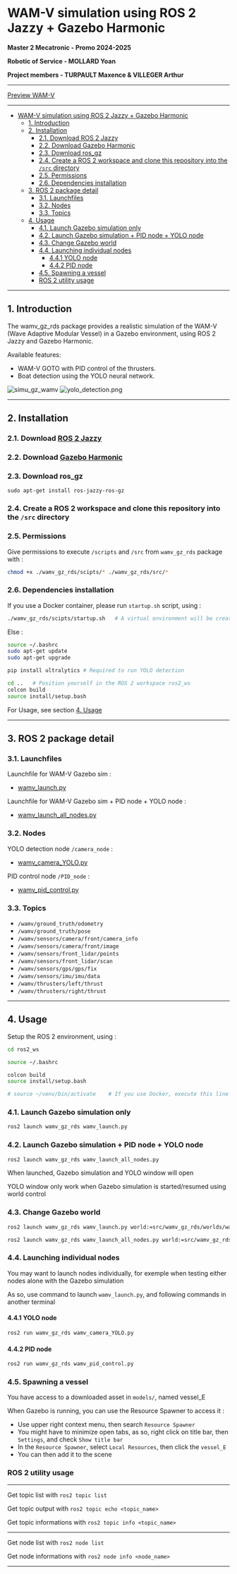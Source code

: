 # WAM-V simulation using ROS 2 Jazzy + Gazebo Harmonic

**Master 2 Mecatronic - Promo 2024-2025**

**Robotic of Service - MOLLARD Yoan**

**Project members - TURPAULT Maxence & VILLEGER Arthur**

---

[Preview WAM-V](https://github.com/user-attachments/assets/71d9622f-a003-4d59-bfaf-0f32e410608c)

---

- [WAM-V simulation using ROS 2 Jazzy + Gazebo Harmonic](#wam-v-simulation-using-ros-2-jazzy--gazebo-harmonic)
  - [1. Introduction](#1-introduction)
  - [2. Installation](#2-installation)
    - [2.1. Download ROS 2 Jazzy](#21-download-ros-2-jazzy)
    - [2.2. Download Gazebo Harmonic](#22-download-gazebo-harmonic)
    - [2.3. Download ros\_gz](#23-download-ros_gz)
    - [2.4. Create a ROS 2 workspace and clone this repository into the `/src` directory](#24-create-a-ros-2-workspace-and-clone-this-repository-into-the-src-directory)
    - [2.5. Permissions](#25-permissions)
    - [2.6. Dependencies installation](#26-dependencies-installation)
  - [3. ROS 2 package detail](#3-ros-2-package-detail)
    - [3.1. Launchfiles](#31-launchfiles)
    - [3.2. Nodes](#32-nodes)
    - [3.3. Topics](#33-topics)
  - [4. Usage](#4-usage)
    - [4.1. Launch Gazebo simulation only](#41-launch-gazebo-simulation-only)
    - [4.2. Launch Gazebo simulation + PID node + YOLO node](#42-launch-gazebo-simulation--pid-node--yolo-node)
    - [4.3. Change Gazebo world](#43-change-gazebo-world)
    - [4.4. Launching individual nodes](#44-launching-individual-nodes)
      - [4.4.1 YOLO node](#441-yolo-node)
      - [4.4.2 PID node](#442-pid-node)
    - [4.5. Spawning a vessel](#45-spawning-a-vessel)
    - [ROS 2 utility usage](#ros-2-utility-usage)


---


## 1. Introduction

The wamv_gz_rds package provides a realistic simulation of the WAM-V (Wave Adaptive Modular Vessel) in a Gazebo environment, using ROS 2 Jazzy and Gazebo Harmonic.

Available features:
- WAM-V GOTO with PID control of the thrusters.
- Boat detection using the YOLO neural network.

![simu_gz_wamv](https://github.com/Lapindrome/wamv_gz_rds/blob/main/pictures/simu_gz_wamv.png)
![yolo_detection.png](https://github.com/Lapindrome/wamv_gz_rds/blob/main/pictures/yolo_detection.png)


---


## 2. Installation

### 2.1. Download [ROS 2 Jazzy](https://docs.ros.org/en/jazzy/Installation/Ubuntu-Install-Debs.html)


### 2.2. Download [Gazebo Harmonic](https://gazebosim.org/docs/harmonic/install_ubuntu/)


### 2.3. Download ros_gz
    
`sudo apt-get install ros-jazzy-ros-gz`


### 2.4. Create a ROS 2 workspace and clone this repository into the `/src` directory


### 2.5. Permissions

Give permissions to execute `/scripts` and `/src` from `wamv_gz_rds` package with :

```bash
chmod +x ./wamv_gz_rds/scipts/* ./wamv_gz_rds/src/*
```


### 2.6. Dependencies installation


If you use a Docker container, please run `startup.sh` script, using :

```bash
./wamv_gz_rds/scipts/startup.sh   # A virtual environment will be created at /home
```

Else :
```bash
source ~/.bashrc
sudo apt-get update
sudo apt-get upgrade

pip install ultralytics # Required to run YOLO detection

cd ..   # Position yourself in the ROS 2 workspace ros2_ws
colcon build
source install/setup.bash
```

For Usage, see section [4. Usage](#4-usage)

---


## 3. ROS 2 package detail

### 3.1. Launchfiles

Launchfile for WAM-V Gazebo sim :
   - [wamv_launch.py](https://github.com/Lapindrome/wamv_gz_rds/blob/main/launch/wamv_launch.py)

Launchfile for WAM-V Gazebo sim + PID node + YOLO node :
   - [wamv_launch_all_nodes.py](https://github.com/Lapindrome/wamv_gz_rds/blob/main/launch/wamv_launch_all_nodes.py)


### 3.2. Nodes

YOLO detection node `/camera_node` :
   - [wamv_camera_YOLO.py](https://github.com/Lapindrome/wamv_gz_rds/blob/main/src/wamv_camera_YOLO.py)

PID control node `/PID_node` :
   - [wamv_pid_control.py](https://github.com/Lapindrome/wamv_gz_rds/blob/main/src/wamv_pid_control.py)


### 3.3. Topics

- `/wamv/ground_truth/odometry`
- `/wamv/ground_truth/pose`
- `/wamv/sensors/camera/front/camera_info`
- `/wamv/sensors/camera/front/image`
- `/wamv/sensors/front_lidar/points`
- `/wamv/sensors/front_lidar/scan`
- `/wamv/sensors/gps/gps/fix`
- `/wamv/sensors/imu/imu/data`
- `/wamv/thrusters/left/thrust`
- `/wamv/thrusters/right/thrust`

---


## 4. Usage

Setup the ROS 2 environment, using :
```bash
cd ros2_ws

source ~/.bashrc

colcon build
source install/setup.bash

# source ~/venv/bin/activate    # If you use Docker, execute this line to activate the virtual environment
```



### 4.1. Launch Gazebo simulation only

```bash
ros2 launch wamv_gz_rds wamv_launch.py
```


### 4.2. Launch Gazebo simulation + PID node + YOLO node

```bash
ros2 launch wamv_gz_rds wamv_launch_all_nodes.py
```

When launched, Gazebo simulation and YOLO window will open

YOLO window only work when Gazebo simulation is started/resumed using world control


### 4.3. Change Gazebo world

```bash
ros2 launch wamv_gz_rds wamv_launch.py world:=src/wamv_gz_rds/worlds/wamv_world_modified.sdf
```

```bash
ros2 launch wamv_gz_rds wamv_launch_all_nodes.py world:=src/wamv_gz_rds/worlds/wamv_world_modified.sdf
```


### 4.4. Launching individual nodes

You may want to launch nodes individually, for exemple when testing either nodes alone with the Gazebo simulation

As so, use command to launch `wamv_launch.py`, and following commands in another terminal


#### 4.4.1 YOLO node

```bash
ros2 run wamv_gz_rds wamv_camera_YOLO.py
```


#### 4.4.2 PID node

```bash
ros2 run wamv_gz_rds wamv_pid_control.py
```


### 4.5. Spawning a vessel

You have access to a downloaded asset in `models/`, named vessel_E

When Gazebo is running, you can use the Resource Spawner to access it :

- Use upper right context menu, then search `Resource Spawner`
- You might have to minimize open tabs, as so, right click on title bar, then `Settings`, and check `Show title bar`
- In the `Resource Spawner`, select `Local Resources`, then click the `vessel_E`
- You can then add it to the scene


### ROS 2 utility usage

---

Get topic list with `ros2 topic list`

Get topic output with `ros2 topic echo <topic_name>`

Get topic informations with `ros2 topic info <topic_name>`

---

Get node list with `ros2 node list`

Get node informations with `ros2 node info <node_name>`

---
